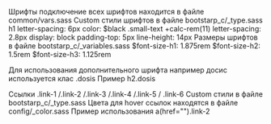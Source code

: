 Шрифты
  подключение всех шрифтов находится в файле common/vars.sass
  Custom стили шрифтов в файле bootstarp_c/_type.sass
h1
  letter-spacing: 6px
  color: $black
  .small-text
    +calc-rem(11)
    letter-spacing: 2.8px
    display: block
    padding-top: 5px
    line-height: 14px
Размеры шрифтов в файле bootstarp_c/_variables.sass
  $font-size-h1:               1.875rem
  $font-size-h2:               1.5rem
  $font-size-h3:               1.125rem

Для использования дополнительного шрифта например досис используется клас
  .dosis
Пример
  h2.dosis

Ссылки
  .link-1 /.link-2 /.link-3 /.link-4 /.link-5 / .link-6
   Custom стили в файле bootstarp_c/_type.sass
   Цвета для hover ссылок находятся в файле config/_color.sass
Пример использования
  a(href="").link-2


